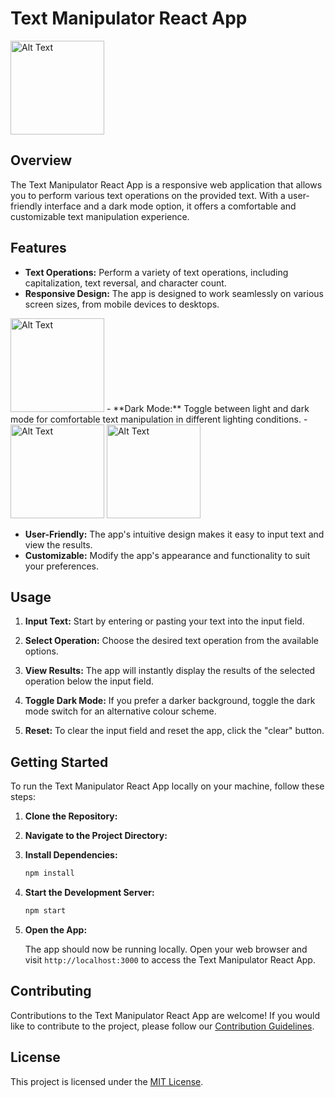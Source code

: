 
# Text Manipulator React App

<img src="./images/my-image.png" alt="Alt Text" height="150">

## Overview

The Text Manipulator React App is a responsive web application that allows you to perform various text operations on the provided text. With a user-friendly interface and a dark mode option, it offers a comfortable and customizable text manipulation experience.

## Features

- **Text Operations:** Perform a variety of text operations, including capitalization, text reversal, and character count.
- **Responsive Design:** The app is designed to work seamlessly on various screen sizes, from mobile devices to desktops.
<img src="./images/my-image.png" alt="Alt Text" height="150">
- **Dark Mode:** Toggle between light and dark mode for comfortable text manipulation in different lighting conditions.
- 
<img src="./images/my-image.png" alt="Alt Text" height="150">

<img src="./images/my-image.png" alt="Alt Text"  height="150">

- **User-Friendly:** The app's intuitive design makes it easy to input text and view the results.
- **Customizable:** Modify the app's appearance and functionality to suit your preferences.


## Usage

1. **Input Text:** Start by entering or pasting your text into the input field.

2. **Select Operation:** Choose the desired text operation from the available options.

3. **View Results:** The app will instantly display the results of the selected operation below the input field.

4. **Toggle Dark Mode:** If you prefer a darker background, toggle the dark mode switch for an alternative colour scheme.

5. **Reset:** To clear the input field and reset the app, click the "clear" button.


## Getting Started

To run the Text Manipulator React App locally on your machine, follow these steps:

1. **Clone the Repository:**
2. **Navigate to the Project Directory:**

3. **Install Dependencies:**

   ```bash
   npm install
   ```

4. **Start the Development Server:**

   ```bash
   npm start
   ```

5. **Open the App:**
   
   The app should now be running locally. Open your web browser and visit `http://localhost:3000` to access the Text Manipulator React App.

## Contributing

Contributions to the Text Manipulator React App are welcome! If you would like to contribute to the project, please follow our [Contribution Guidelines](CONTRIBUTING.md).


## License

This project is licensed under the [MIT License](LICENSE).
